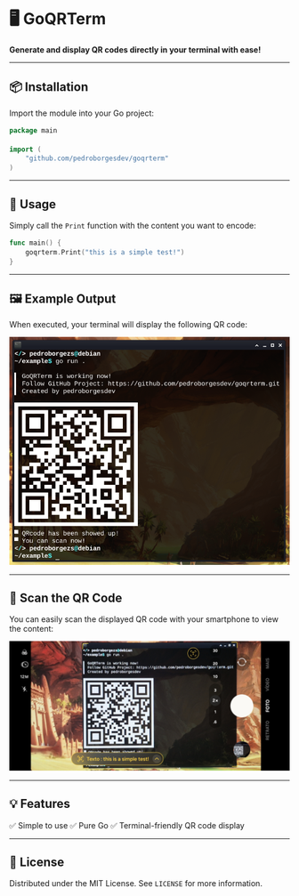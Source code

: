 # 🖥️ GoQRTerm

**Generate and display QR codes directly in your terminal with ease!**

---

## 📦 Installation

Import the module into your Go project:

```go
package main

import (
	"github.com/pedroborgesdev/goqrterm"
)
```

---

## 🚀 Usage

Simply call the `Print` function with the content you want to encode:

```go
func main() {
	goqrterm.Print("this is a simple test!")
}
```

---

## 🖼️ Example Output

When executed, your terminal will display the following QR code:

<p align="center">
  <img src="./assets/example.png" alt="QR Code Example" width="800">
</p>

---

## 📱 Scan the QR Code

You can easily scan the displayed QR code with your smartphone to view the content:

<p align="center">
  <img src="./assets/camera.jpg" alt="Scanning QR Code" width="800">
</p>

---

## 💡 Features

✅ Simple to use
✅ Pure Go
✅ Terminal-friendly QR code display

---

## 📝 License

Distributed under the MIT License. See `LICENSE` for more information.
